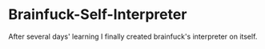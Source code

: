 # Brainfuck-Self-Interpreter
After several days' learning I finally created brainfuck's interpreter on itself.
 
